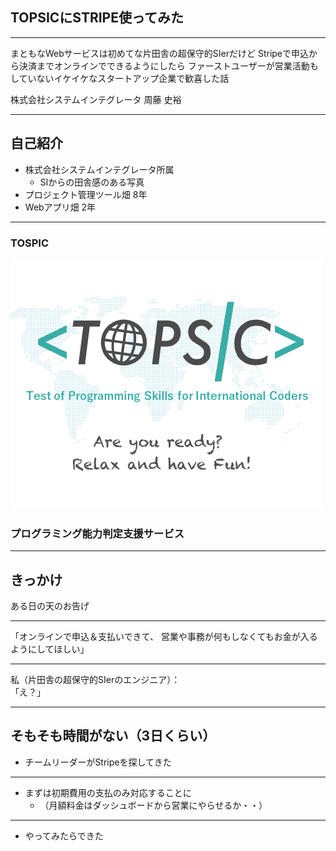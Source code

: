 ## TOPSICにSTRIPE使ってみた

---

まともなWebサービスは初めてな片田舎の超保守的SIerだけど
Stripeで申込から決済までオンラインでできるようにしたら
ファーストユーザーが営業活動もしていないイケイケなスタートアップ企業で歓喜した話

株式会社システムインテグレータ
周藤 史裕

---

## 自己紹介
- 株式会社システムインテグレータ所属
  - SIからの田舎感のある写真
- プロジェクト管理ツール畑 8年
- Webアプリ畑 2年

---

### TOSPIC

![Logo](img/tsimage.png)

### プログラミング能力判定支援サービス

---

## きっかけ

ある日の天のお告げ

---

「オンラインで申込＆支払いできて、
営業や事務が何もしなくてもお金が入るようにしてほしい」

---

私（片田舎の超保守的SIerのエンジニア）：\
「え？」

---

## そもそも時間がない（3日くらい）

- チームリーダーがStripeを探してきた

---

- まずは初期費用の支払のみ対応することに
  - （月額料金はダッシュボードから営業にやらせるか・・）

---

- やってみたらできた

